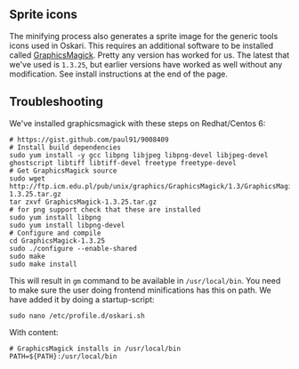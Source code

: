 ## Sprite icons

The minifying process also generates a sprite image for the generic tools icons used in Oskari. This requires an additional software to be installed called [GraphicsMagick](http://www.graphicsmagick.org/). Pretty any version has worked for us. The latest that we've used is `1.3.25`, but earlier versions have worked as well without any modification. See install instructions at the end of the page.

## Troubleshooting

We've installed graphicsmagick with these steps on Redhat/Centos 6:

    # https://gist.github.com/paul91/9008409
    # Install build dependencies
    sudo yum install -y gcc libpng libjpeg libpng-devel libjpeg-devel ghostscript libtiff libtiff-devel freetype freetype-devel
    # Get GraphicsMagick source
    sudo wget http://ftp.icm.edu.pl/pub/unix/graphics/GraphicsMagick/1.3/GraphicsMagick-1.3.25.tar.gz
    tar zxvf GraphicsMagick-1.3.25.tar.gz
    # for png support check that these are installed
    sudo yum install libpng
    sudo yum install libpng-devel
    # Configure and compile
    cd GraphicsMagick-1.3.25
    sudo ./configure --enable-shared
    sudo make
    sudo make install

This will result in `gm` command to be available in `/usr/local/bin`. You need to make sure the user doing frontend minifications has this on path. We have added it by doing a startup-script:

    sudo nano /etc/profile.d/oskari.sh

With content:

    # GraphicsMagick installs in /usr/local/bin
    PATH=${PATH}:/usr/local/bin
